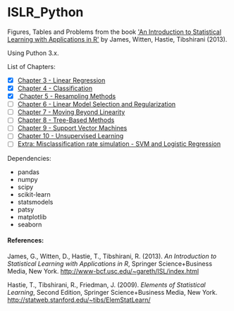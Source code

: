 # ISLR_Python

Figures, Tables and Problems from the book <A target="_blank" href='http://www-bcf.usc.edu/%7Egareth/ISL/index.html'>'An Introduction to Statistical Learning with Applications in R'</A> by James, Witten, Hastie, Tibshirani (2013).<P>
Using Puthon 3.x.

List of Chapters:

- [x] <A href='http://nbviewer.jupyter.org/github/pedvide/ISLR_Python/blob/master/Chapter3_Linear_regression.ipynb'>Chapter 3 - Linear Regression</A>
- [x] <A href='http://nbviewer.jupyter.org/github/pedvide/ISLR_Python/blob/master/Chapter4_classification.ipynb'>Chapter 4 - Classification</A>
- [x] <A href='http://nbviewer.jupyter.org/github/pedvide/ISLR_Python/blob/master/Chapter5_Resampling_Methods.ipynb'> Chapter 5 - Resampling Methods
- [ ] Chapter 6 - Linear Model Selection and Regularization
- [ ] Chapter 7 - Moving Beyond Linearity
- [ ] Chapter 8 - Tree-Based Methods
- [ ] Chapter 9 - Support Vector Machines
- [ ] Chapter 10 - Unsupervised Learning
- [ ] Extra: Misclassification rate simulation - SVM and Logistic Regression</A><P>

Dependencies:

 - pandas
 - numpy
 - scipy
 - scikit-learn
 - statsmodels
 - patsy
 - matplotlib
 - seaborn


#### References: 
James, G., Witten, D., Hastie, T., Tibshirani, R. (2013). <I>An Introduction to Statistical Learning with Applications in  R</I>,  Springer Science+Business Media, New York.
http://www-bcf.usc.edu/~gareth/ISL/index.html

Hastie, T., Tibshirani, R., Friedman, J. (2009). <I>Elements of Statistical Learning</I>, Second Edition, Springer Science+Business Media, New York.
http://statweb.stanford.edu/~tibs/ElemStatLearn/